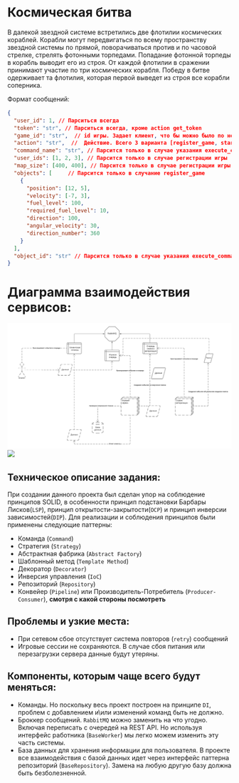 # Космическая битва
В далекой звездной системе встретились две флотилии космических кораблей.
Корабли могут передвигаться по всему пространству звездной системы по прямой, поворачиваться против и по часовой стрелке, стрелять фотонными торпедами. 
Попадание фотонной торпеды в корабль выводит его из строя.
От каждой флотилии в сражении принимают участие по три космических корабля.
Победу в битве одерживает та флотилия, которая первой выведет из строя все корабли соперника.


Формат сообщений:
```json
{
  "user_id": 1, // Парситься всегда
  "token": "str", // Парситься всегда, кроме action get_token
  "game_id": "str",  // id игры. Задает клиент, что бы можно было по нему обращаться в дальнейшем
  "action": "str",  //  Действие. Всего 3 варианта [register_game, start_game, execute_command]
  "command_name": "str", // Парсится только в случае указания execute_command
  "user_ids": [1, 2, 3], // Парсится только в случае регистрации игры
  "map_size": [400, 400], // Парсится только в случае регистрации игры
  "objects": [     // Парсится только в случание register_game
    {
      "position": [12, 5],
      "velocity": [-7, 3],
      "fuel_level": 100,
      "required_fuel_level": 10,
      "direction": 100,
      "angular_velocity": 30,
      "direction_number": 360
    }
  ],
  "object_id": "str" // Парсится только в случае указания execute_command
}
```

# Диаграмма взаимодействия сервисов:

![services.png](services.png)![](/home/gideon/projects/otus-spacebattle/services.png)

## Техническое описание задания:
При создании данного проекта был сделан упор на соблюдение принципов SOLID, в особенности принцип 
подстановки Барбары Лисков(`LSP`), принцип открытости-закрытости(`OCP`) и принцип инверсии зависимостей(`DIP`).
Для реализации и соблюдения принципов были применены следующие паттерны:
 * Команда (`Command`)
 * Стратегия (`Strategy`)
 * Абстрактная фабрика (`Abstract Factory`)
 * Шаблонный метод (`Template Method`)
 * Декоратор (`Decorator`)
 * Инверсия управления (`IoC`)
 * Репозиторий (`Repository`)
 * Конвейер (`Pipeline`) или Производитель-Потребитель (`Producer-Consumer`), **смотря с какой стороны посмотреть**

## Проблемы и узкие места:
 * При сетевом сбое отсутствует система повторов (`retry`) сообщений
 * Игровые сессии не сохраняются. В случае сбоя питания или перезагрузки сервера данные будут утеряны.

## Компоненты, которым чаще всего будут меняться:
 * Команды. Но поскольку весь проект построен на принципе `DI`, проблем с добавлением и\или изменений команд быть не должно.
 * Броккер сообщений. `RabbitMQ` можно заменить на что угодно. Включая переписать с очередей на REST API. Но используя интерфейс работника (`BaseWorker`) мы легко можем изменить эту часть системы.
 * База данных для хранения информации для пользователя. В проекте все взаимодействия с базой данных идет через интерфейс паттерна репозиторий (`BaseRepository`). Замена на любую другую базу должна быть безболезненной.